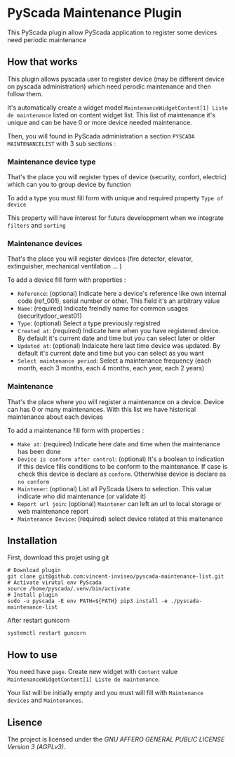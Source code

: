 # PyScada Maintenance Plugin

This PyScada plugin allow PyScada application to register some devices need periodic maintenance

## How that works

This plugin allows pyscada user to register device (may be different device on pyscada administration) which need perodic maintenance and then follow them.

It's automatically create a widget model `MaintenanceWidgetContent[1] Liste de maintenance` listed on content widget list. This list of maintenance it's unique and can be have 0 or more device needed maintenance.

Then, you will found in PyScada administration a section `PYSCADA MAINTENANCELIST` with 3 sub sections :

### Maintenance device type

That's the place you will register types of device (security, confort, electric) which can you to group device by function

To add a type you must fill form with unique and required property `Type of device`

This property will have interest for futurs developpment when we integrate `filters` and `sorting`

### Maintenance devices

That's the place you will register devices (fire detector, elevator, extinguisher, mechanical ventilation ... )

To add a device fill form with properties :

- `Reference`: (optional) Indicate here a device's reference like own internal code (ref_001), serial number or other. This field it's an arbitrary value
- `Name`: (required) Indicate  freindly name for common usages (securitydoor_west01)
- `Type`: (optional) Select a type previously registred
- `Created at`: (required) Indicate here when you have registered device. By default it's current date and time but you can select later or older
- `Updated at`: (optional) Indaicate here last time device was updated. By default it's current date and time but you can select as you want
- `Select maintenance period`: Select a maintenance frequency (each month, each 3 months, each 4 months, each year, each 2 years)

### Maintenance

That's the place where you will register a maintenance on a device. Device can has 0 or many maintenances. With this list we have historical maintenance about each devices

To add a maintenance fill form with properties :
- `Make at`: (required) Indicate here date and time when the maintenance has been done
- `Device is conform after control`: (optional) It's a boolean to indication if this device fills conditions to be conform to the maintenance. If case is check this device is declare as `conform`. Otherwhise device is declare as `no conform`
- `Maintener`: (optional) List all PyScada Users to selection. This value indicate who did maintenance (or validate it)
- `Report url join`: (optional) `Maintener` can left an url to local storage or web maintenance report
- `Maintenance Device`: (required) select device related at this maitenance

## Installation

First, download this projet using git
```
# Download plugin
git clone git@github.com:vincent-inviseo/pyscada-maintenance-list.git
# Activate virutal env PyScada
source /home/pyscada/.venv/bin/activate
# Install plugin
sudo -u pyscada -E env PATH=${PATH} pip3 install -e ./pyscada-maintenance-list
```

After restart gunicorn
```
systemctl restart guncorn
```

## How to use

You need have `page`.
Create new widget with `Content` value `MaintenanceWidgetContent[1] Liste de maintenance`.

Your list will be initially empty and you must will fill with `Maintenance devices` and `Maintenances`.

## Lisence

The project is licensed under the _GNU AFFERO GENERAL PUBLIC LICENSE Version 3 (AGPLv3)_.
